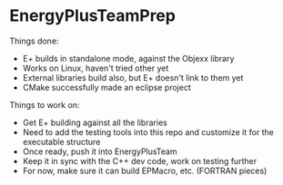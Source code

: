 EnergyPlusTeamPrep
==================

Things done:
 - E+ builds in standalone mode, against the Objexx library
 - Works on Linux, haven't tried other yet
 - External libraries build also, but E+ doesn't link to them yet
 - CMake successfully made an eclipse project

Things to work on:
 - Get E+ building against all the libraries
 - Need to add the testing tools into this repo and customize it for the executable structure
 - Once ready, push it into EnergyPlusTeam
 - Keep it in sync with the C++ dev code, work on testing further
 - For now, make sure it can build EPMacro, etc. (FORTRAN pieces)
